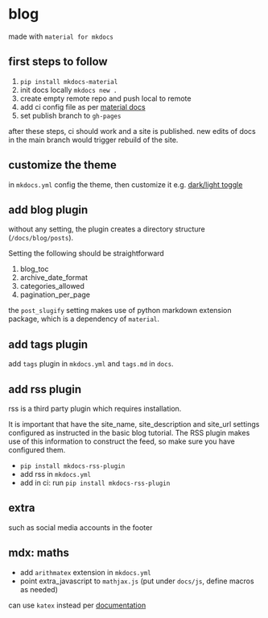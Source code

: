 # blog

made with `material for mkdocs`

## first steps to follow

1. `pip install mkdocs-material`
1. init docs locally `mkdocs new .` 
1. create empty remote repo and push local to remote 
1. add ci config file as per [material docs](https://squidfunk.github.io/mkdocs-material/publishing-your-site/)
1. set publish branch to `gh-pages`

after these steps, ci should work and a site is published. new edits of docs in the main branch would trigger rebuild of the site. 

## customize the theme

in `mkdocs.yml` config the theme, then customize it e.g. [dark/light toggle](https://squidfunk.github.io/mkdocs-material/setup/changing-the-colors/)

## add blog plugin

without any setting, the plugin creates a directory structure (`/docs/blog/posts`). 

Setting the following should be straightforward

1. blog_toc
1. archive_date_format
1. categories_allowed
1. pagination_per_page

the `post_slugify` setting makes use of python markdown extension package, which is a dependency of `material`.  

## add tags plugin

add `tags` plugin in `mkdocs.yml` and `tags.md` in `docs`.

## add rss plugin

rss is a third party plugin which requires installation. 

It is important that have the site_name, site_description and site_url settings configured as instructed in the basic blog tutorial. The RSS plugin makes use of this information to construct the feed, so make sure you have configured them.

- `pip install mkdocs-rss-plugin`
- add rss in  `mkdocs.yml`
- add in ci: run `pip install mkdocs-rss-plugin`

## extra 

such as social media accounts in the footer

## mdx: maths

- add `arithmatex` extension in `mkdocs.yml`
- point extra_javascript to `mathjax.js` (put under `docs/js`, define macros as needed)   

can use `katex` instead per [documentation](https://squidfunk.github.io/mkdocs-material/reference/math/?h=math)
